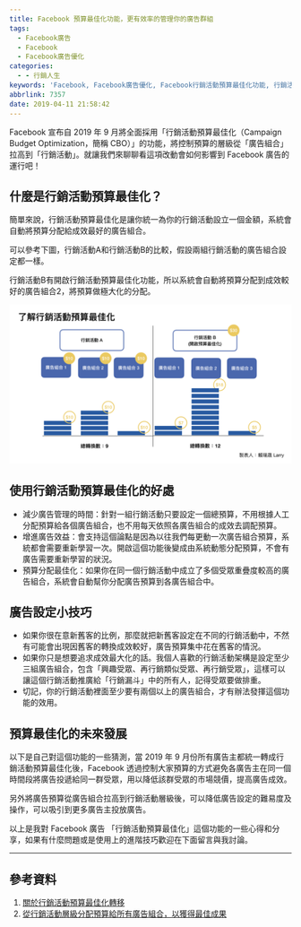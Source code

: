 ```yaml
---
title: Facebook 預算最佳化功能，更有效率的管理你的廣告群組
tags:
  - Facebook廣告
  - Facebook
  - Facebook廣告優化
categories:
  - - 行銷人生
keywords: 'Facebook, Facebook廣告優化, Facebook行銷活動預算最佳化功能, 行銷活動預算最佳化, 預算最佳化'
abbrlink: 7357
date: 2019-04-11 21:58:42
---
```


Facebook 宣布自 2019 年 9 月將全面採用「行銷活動預算最佳化（Campaign Budget Optimization，簡稱 CBO）」的功能，將控制預算的層級從「廣告組合」拉高到「行銷活動」。就讓我們來聊聊看這項改動會如何影響到 Facebook 廣告的運行吧！

## 什麼是行銷活動預算最佳化？
簡單來說，行銷活動預算最佳化是讓你統一為你的行銷活動設立一個金額，系統會自動將預算分配給成效最好的廣告組合。

可以參考下圖，行銷活動A和行銷活動B的比較，假設兩組行銷活動的廣告組合設定都一樣。

<!--more-->

行銷活動B有開啟行銷活動預算最佳化功能，所以系統會自動將預算分配到成效較好的廣告組合2，將預算做極大化的分配。

![Facebook預算最佳化功能，案例參考自Facebook官網](Facebook-預算最佳化功能，更有效率的管理你的廣告群組/images01.jpeg)

## 使用行銷活動預算最佳化的好處
* 減少廣告管理的時間：針對一組行銷活動只要設定一個總預算，不用根據人工分配預算給各個廣告組合，也不用每天依照各廣告組合的成效去調配預算。
* 增進廣告效益：會支持這個論點是因為以往我們每更動一次廣告組合預算，系統都會需要重新學習一次。開啟這個功能後變成由系統動態分配預算，不會有廣告需要重新學習的狀況。
* 預算分配最佳化：如果你在同一個行銷活動中成立了多個受眾重疊度較高的廣告組合，系統會自動幫你分配廣告預算到各廣告組合中。

## 廣告設定小技巧
* 如果你很在意新舊客的比例，那麼就把新舊客設定在不同的行銷活動中，不然有可能會出現因舊客的轉換成效較好，廣告預算集中花在舊客的情況。
* 如果你只是想要追求成效最大化的話。我個人喜歡的行銷活動架構是設定至少三組廣告組合，包含「興趣受眾、再行銷類似受眾、再行銷受眾」，這樣可以讓這個行銷活動推廣給「行銷漏斗」中的所有人，記得受眾要做排重。
* 切記，你的行銷活動裡面至少要有兩個以上的廣告組合，才有辦法發揮這個功能的效用。

## 預算最佳化的未來發展
以下是自己對這個功能的一些猜測，當 2019 年 9 月份所有廣告主都統一轉成行銷活動預算最佳化後，Facebook 透過控制大家預算的方式避免各廣告主在同一個時間段將廣告投遞給同一群受眾，用以降低該群受眾的市場競價，提高廣告成效。

另外將廣告預算從廣告組合拉高到行銷活動層級後，可以降低廣告設定的難易度及操作，可以吸引到更多廣告主投放廣告。

以上是我對 Facebook 廣告 「行銷活動預算最佳化」這個功能的一些心得和分享，如果有什麼問題或是使用上的進階技巧歡迎在下面留言與我討論。

---

## 參考資料
1. [關於行銷活動預算最佳化轉移](https://business.facebook.com/business/help/773289396357218?fbclid=IwAR2E-jB0ejwy0MBLIUYwn4mGiDjfuZ7cEBwQFK49aJked3YHL5dttYu0Y3w)
2. [從行銷活動層級分配預算給所有廣告組合，以獲得最佳成果](https://www.facebook.com/business/m/one-sheeters/campaign-budget-optimization)
